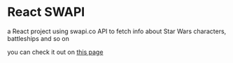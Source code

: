 # React SWAPI

a React project using swapi.co API to fetch info about Star Wars characters, battleships and so on

you can check it out on [this page](https://gennady-bars.github.io/react-star-wars-guide-build-site/)
